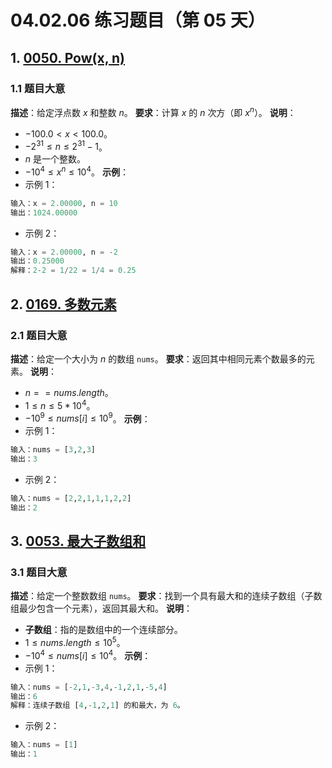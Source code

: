 # 04.02.06 练习题目（第 05 天）
## 1. [0050. Pow(x, n)](https://leetcode.cn/problems/powx-n/)
### 1.1 题目大意
**描述**：给定浮点数 $x$ 和整数 $n$。
**要求**：计算 $x$ 的 $n$ 次方（即 $x^n$）。
**说明**：
- $-100.0 < x < 100.0$。
- $-2^{31} \le n \le 2^{31} - 1$。
- $n$ 是一个整数。
- $-10^4 \le x^n \le 10^4$。
**示例**：
- 示例 1：
```python
输入：x = 2.00000, n = 10
输出：1024.00000
```
- 示例 2：
```python
输入：x = 2.00000, n = -2
输出：0.25000
解释：2-2 = 1/22 = 1/4 = 0.25
```
## 2. [0169. 多数元素](https://leetcode.cn/problems/majority-element/)
### 2.1 题目大意
**描述**：给定一个大小为 $n$ 的数组 `nums`。
**要求**：返回其中相同元素个数最多的元素。
**说明**：
- $n == nums.length$。
- $1 \le n \le 5 * 10^4$。
- $-10^9 \le nums[i] \le 10^9$。
**示例**：
- 示例 1：
```python
输入：nums = [3,2,3]
输出：3
```
- 示例 2：
```python
输入：nums = [2,2,1,1,1,2,2]
输出：2
```
## 3. [0053. 最大子数组和](https://leetcode.cn/problems/maximum-subarray/)
### 3.1 题目大意
**描述**：给定一个整数数组 `nums`。
**要求**：找到一个具有最大和的连续子数组（子数组最少包含一个元素），返回其最大和。
**说明**：
- **子数组**：指的是数组中的一个连续部分。
- $1 \le nums.length \le 10^5$。
- $-10^4 \le nums[i] \le 10^4$。
**示例**：
- 示例 1：
```python
输入：nums = [-2,1,-3,4,-1,2,1,-5,4]
输出：6
解释：连续子数组 [4,-1,2,1] 的和最大，为 6。
```
- 示例 2：
```python
输入：nums = [1]
输出：1
```
